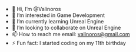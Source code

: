 - 👋 Hi, I’m @Valinoros
- 👀 I’m interested in Game Development
- 🌱 I’m currently learning Unreal Engine
- 💞️ I’m looking to collaborate on Unreal Engine
- 📫 How to reach me email: valinoros@gmail.com
- ⚡ Fun fact: I started coding on my 11th birthday

<!---
Valinoros/Valinoros is a ✨ special ✨ repository because its `README.md` (this file) appears on your GitHub profile.
You can click the Preview link to take a look at your changes.
--->

